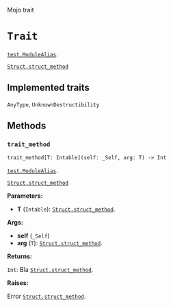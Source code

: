 Mojo trait

# `Trait`

[`test.ModuleAlias`](_index.md#aliases).

[`Struct.struct_method`](Struct-.md#struct_method)

## Implemented traits

`AnyType`, `UnknownDestructibility`

## Methods

### `trait_method`

```mojo
trait_method[T: Intable](self: _Self, arg: T) -> Int
```

[`test.ModuleAlias`](_index.md#aliases).

[`Struct.struct_method`](Struct-.md#struct_method)


**Parameters:**

- **T** (`Intable`): [`Struct.struct_method`](Struct-.md#struct_method).

**Args:**

- **self** (`_Self`)
- **arg** (`T`): [`Struct.struct_method`](Struct-.md#struct_method).

**Returns:**

`Int`: Bla [`Struct.struct_method`](Struct-.md#struct_method).

**Raises:**

Error [`Struct.struct_method`](Struct-.md#struct_method).



